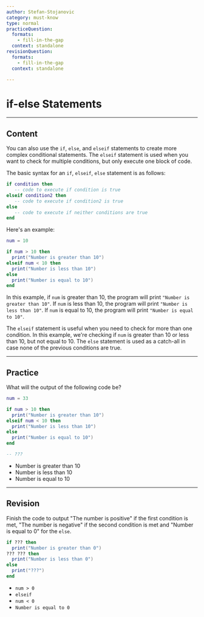 ```yaml
---
author: Stefan-Stojanovic
category: must-know
type: normal
practiceQuestion:
  formats:
    - fill-in-the-gap
  context: standalone
revisionQuestion:
  formats:
    - fill-in-the-gap
  context: standalone

---
```


# if-else Statements

---
## Content

You can also use the `if`, `else`, and `elseif` statements to create more complex conditional statements. The `elseif` statement is used when you want to check for multiple conditions, but only execute one block of code.

The basic syntax for an `if`, `elseif`, `else` statement is as follows:
```lua
if condition then
   -- code to execute if condition is true
elseif condition2 then
   -- code to execute if condition2 is true
else
   -- code to execute if neither conditions are true
end
```

Here's an example:
```lua
num = 10

if num > 10 then
  print("Number is greater than 10")
elseif num < 10 then
  print("Number is less than 10")
else
  print("Number is equal to 10")
end
```

In this example, if `num` is greater than 10, the program will print `"Number is greater than 10"`. If `num` is less than 10, the program will print `"Number is less than 10"`. If `num` is equal to 10, the program will print `"Number is equal to 10"`.

The `elseif` statement is useful when you need to check for more than one condition. In this example, we're checking if `num` is greater than 10 or less than 10, but not equal to 10. The `else` statement is used as a catch-all in case none of the previous conditions are true.

---
## Practice

What will the output of the following code be?
```lua
num = 33

if num > 10 then
  print("Number is greater than 10")
elseif num < 10 then
  print("Number is less than 10")
else
  print("Number is equal to 10")
end

-- ???
```

- Number is greater than 10
- Number is less than 10
- Number is equal to 10

---
## Revision

Finish the code to output "The number is positive" if the first condition is met, "The number is negative" if the second condition is met and "Number is equal to 0" for the `else`.
```lua
if ??? then
  print("Number is greater than 0")
??? ??? then
  print("Number is less than 0")
else
  print("???")
end
```

- `num > 0`
- `elseif`
- `num < 0`
- `Number is equal to 0`
